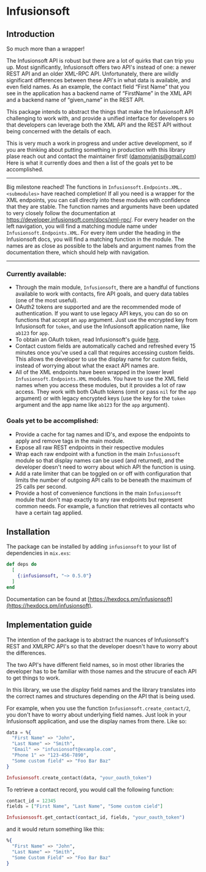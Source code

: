 # Infusionsoft

## Introduction

So much more than a wrapper!

The Infusionsoft API is robust but there are a lot of quirks that can trip you up. Most significantly, Infusionsoft offers two API's instead of one: a newer REST API and an older XML-RPC API. Unfortunately, there are wildly significant differences between these API's in what data is available, and even field names. As an example, the contact field “First Name” that you see in the application has a backend name of “FirstName” in the XML API and a backend name of “given_name” in the REST API.

This package intends to abstract the things that make the Infusionsoft API challenging to work with, and provide a unified interface for developers so that developers can leverage both the XML API and the REST API without being concerned with the details of each.

This is very much a work in progress and under active development, so if you are thinking about putting something in production with this library plase reach out and contact the maintainer first! (damonvjanis@gmail.com) Here is what it currently does and then a list of the goals yet to be accomplished.

* **
Big milestone reached! The functions in `Infusionsoft.Endpoints.XML.<submodules>` have reached completion! If all you need is a wrapper for the XML endpoints, you can call directly into these modules with confidence that they are stable. The function names and arguments have been updated to very closely follow the documentation at https://developer.infusionsoft.com/docs/xml-rpc/. For every header on the left navigation, you will find a matching module name under `Infusionsoft.Endpoints.XML`. For every item under the heading in the Infusionsoft docs, you will find a matching function in the module. The names are as close as possible to the labels and argument names from the documentation there, which should help with navigation.
* **

### Currently available:

- Through the main module, `Infusionsoft`, there are a handful of functions available to work with contacts, fire API goals, and query data tables (one of the most useful).
- OAuth2 tokens are supported and are the recommended mode of authentication. If you want to use legacy API keys, you can do so on functions that accept an `app` argument. Just use the encrypted key from Infusionsoft for `token`, and use the Infusionsoft application name, like `ab123` for `app`.
- To obtain an OAuth token, read Infusionsoft's guide [here](https://developer.infusionsoft.com/getting-started-oauth-keys/).
- Contact custom fields are automatically cached and refreshed every 15 minutes once you've used a call that requires accessing custom fields. This allows the developer to use the display name for custom fields, instead of worrying about what the exact API names are.
- All of the XML endpoints have been wrapped in the lower level `Infusionsoft.Endpoints.XML` modules. You have to use the XML field names when you access these modules, but it provides a lot of raw access. They work with both OAuth tokens (omit or pass `nil` for the `app` argument) or with legacy encrypted keys (use the key for the `token` argument and the app name like `ab123` for the `app` argument).

### Goals yet to be accomplished:

- Provide a cache for tag names and ID's, and expose the endpoints to apply and remove tags in the main module.
- Expose all raw REST endpoints in their respective modules
- Wrap each raw endpoint with a function in the main `Infusionsoft` module so that display names can be used (and returned), and the developer doesn't need to worry about which API the function is using.
- Add a rate limiter that can be toggled on or off with configuration that limits the number of outgoing API calls to be beneath the maximum of 25 calls per second.
- Provide a host of convenience functions in the main `Infusionsoft` module that don't map exactly to any raw endpoints but represent common needs. For example, a function that retrieves all contacts who have a certain tag applied.

## Installation

The package can be installed
by adding `infusionsoft` to your list of dependencies in `mix.exs`:

```elixir
def deps do
  [
    {:infusionsoft, "~> 0.5.0"}
  ]
end
```

Documentation can
be found at [https://hexdocs.pm/infusionsoft](https://hexdocs.pm/infusionsoft).

## Implementation guide
The intention of the package is to abstract the nuances of Infusionsoft's REST and XMLRPC API's so that the developer doesn't have to worry about the differences.

The two API's have different field names, so in most other libraries the developer has to be familiar with those names and the strucure of each API to get things to work.

In this library, we use the _display_ field names and the library translates into the correct names and structures depending on the API that is being used.

For example, when you use the function `Infusionsoft.create_contact/2`, you don't have to worry about underlying field names. Just look in your Infusionsoft application, and use the display names from there. Like so:

```elixir
data = %{
  "First Name" => "John",
  "Last Name" => "Smith",
  "Email" => "infusionsoft@example.com",
  "Phone 1" => "123-456-7890",
  "Some custom field" => "Foo Bar Baz"
}

Infusionsoft.create_contact(data, "your_oauth_token")
```

To retrieve a contact record, you would call the following function:

```elixir
contact_id = 12345
fields = ["First Name", "Last Name", "Some custom cield"]

Infusionsosft.get_contact(contact_id, fields, "your_oauth_token")
```

and it would return something like this:
```elixir
%{
  "First Name" => "John",
  "Last Name" => "Smith",
  "Some Custom Field" => "Foo Bar Baz"
}
```